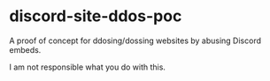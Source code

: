 # discord-site-ddos-poc
A proof of concept for ddosing/dossing websites by abusing Discord embeds.

I am not responsible what you do with this.
